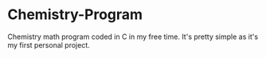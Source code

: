 # Chemistry-Program
Chemistry math program coded in C in my free time. It's pretty simple as it's my first personal project.
